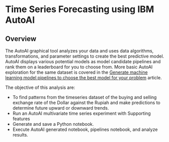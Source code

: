 # Time Series Forecasting using IBM AutoAI

## Overview
The AutoAI graphical tool analyzes your data and uses data algorithms, transformations, and parameter settings to create the best predictive model. AutoAI displays various potential models as model candidate pipelines and rank them on a leaderboard for you to choose from. More basic AutoAI exploration for the same dataset is covered in the [Generate machine learning model pipelines to choose the best model for your problem](https://developer.ibm.com/tutorials/generate-machine-learning-model-pipelines-to-choose-the-best-model-for-your-problem-autoai/) article.

The objective of this analysis are:
* To find patterns from the timeseries dataset of the buying and selling exchange rate of the Dollar against the Rupiah and make predictions to determine future upward or downward trends.
* Run an AutoAI multivariate time series experiment with Supporting features
* Generate and save a Python notebook.
* Execute AutoAI generated notebook, pipelines notebook, and analyze results.
